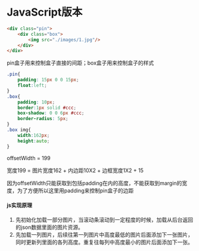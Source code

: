 # JavaScript版本

```html
<div class="pin">
    <div class="box">
        <img src="./images/1.jpg"/>
    </div>
</div>
```
pin盒子用来控制盒子直接的间距；box盒子用来控制盒子的样式



```css
.pin{
    padding: 15px 0 0 15px;
    float:left;
}
.box{
    padding: 10px;
    border:1px solid #ccc;
    box-shadow: 0 0 6px #ccc;
    border-radius: 5px;
}
.box img{
    width:162px;
    height:auto;
}
```
offsetWidth = 199

宽度199 = 图片宽度162 + 内边距10X2 + 边框宽度1X2 + 15



因为offsetWidth只能获取到包括padding在内的高度，不能获取到margin的宽度，为了方便所以这里用padding来控制pin盒子的边距



#### js实现原理

1. 先初始化加载一部分图片，当滚动条滚动到一定程度的时候，加载从后台返回的json数据里面的图片资源。
2. 先加载一列图片，后续往第一列图片中高度最低的图片后面添加下一张图片，同时更新列里面的各列高度。重复往每列中高度最小的图片后面添加下一张。